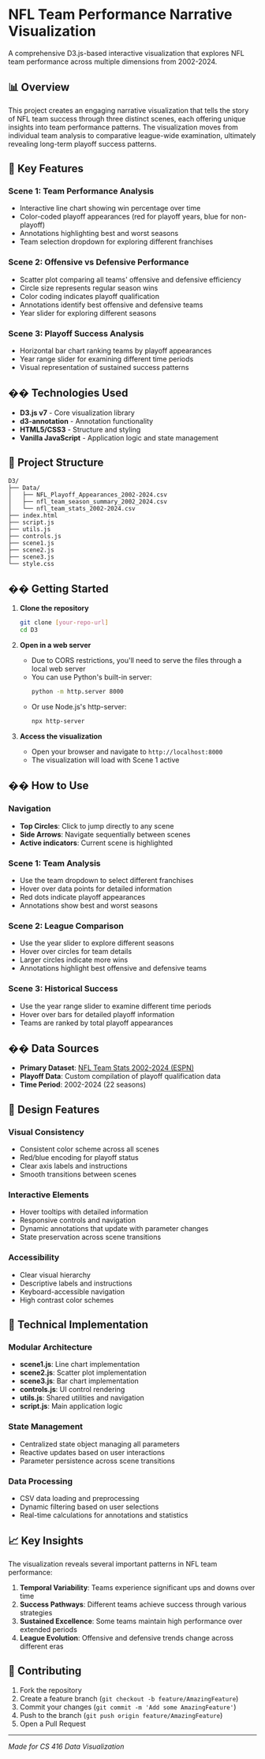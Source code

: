 # NFL Team Performance Narrative Visualization

A comprehensive D3.js-based interactive visualization that explores NFL team performance across multiple dimensions from 2002-2024.

## 📊 Overview

This project creates an engaging narrative visualization that tells the story of NFL team success through three distinct scenes, each offering unique insights into team performance patterns. The visualization moves from individual team analysis to comparative league-wide examination, ultimately revealing long-term playoff success patterns.

## 🎯 Key Features

### **Scene 1: Team Performance Analysis**
- Interactive line chart showing win percentage over time
- Color-coded playoff appearances (red for playoff years, blue for non-playoff)
- Annotations highlighting best and worst seasons
- Team selection dropdown for exploring different franchises

### **Scene 2: Offensive vs Defensive Performance**
- Scatter plot comparing all teams' offensive and defensive efficiency
- Circle size represents regular season wins
- Color coding indicates playoff qualification
- Annotations identify best offensive and defensive teams
- Year slider for exploring different seasons

### **Scene 3: Playoff Success Analysis**
- Horizontal bar chart ranking teams by playoff appearances
- Year range slider for examining different time periods
- Visual representation of sustained success patterns

## ��️ Technologies Used

- **D3.js v7** - Core visualization library
- **d3-annotation** - Annotation functionality
- **HTML5/CSS3** - Structure and styling
- **Vanilla JavaScript** - Application logic and state management

## 📁 Project Structure
```
D3/
├── Data/
│   ├── NFL_Playoff_Appearances_2002-2024.csv
│   ├── nfl_team_season_summary_2002_2024.csv
│   └── nfl_team_stats_2002-2024.csv
├── index.html
├── script.js
├── utils.js
├── controls.js
├── scene1.js
├── scene2.js
├── scene3.js
└── style.css
```



## �� Getting Started

1. **Clone the repository**
   ```bash
   git clone [your-repo-url]
   cd D3
   ```

2. **Open in a web server**
   - Due to CORS restrictions, you'll need to serve the files through a local web server
   - You can use Python's built-in server:
     ```bash
     python -m http.server 8000
     ```
   - Or use Node.js's http-server:
     ```bash
     npx http-server
     ```

3. **Access the visualization**
   - Open your browser and navigate to `http://localhost:8000`
   - The visualization will load with Scene 1 active

## �� How to Use

### **Navigation**
- **Top Circles**: Click to jump directly to any scene
- **Side Arrows**: Navigate sequentially between scenes
- **Active indicators**: Current scene is highlighted

### **Scene 1: Team Analysis**
- Use the team dropdown to select different franchises
- Hover over data points for detailed information
- Red dots indicate playoff appearances
- Annotations show best and worst seasons

### **Scene 2: League Comparison**
- Use the year slider to explore different seasons
- Hover over circles for team details
- Larger circles indicate more wins
- Annotations highlight best offensive and defensive teams

### **Scene 3: Historical Success**
- Use the year range slider to examine different time periods
- Hover over bars for detailed playoff information
- Teams are ranked by total playoff appearances

## �� Data Sources

- **Primary Dataset**: [NFL Team Stats 2002-2024 (ESPN)](https://www.kaggle.com/datasets/cviaxmiwnptr/nfl-team-stats-20022019-espn)
- **Playoff Data**: Custom compilation of playoff qualification data
- **Time Period**: 2002-2024 (22 seasons)

## 🎨 Design Features

### **Visual Consistency**
- Consistent color scheme across all scenes
- Red/blue encoding for playoff status
- Clear axis labels and instructions
- Smooth transitions between scenes

### **Interactive Elements**
- Hover tooltips with detailed information
- Responsive controls and navigation
- Dynamic annotations that update with parameter changes
- State preservation across scene transitions

### **Accessibility**
- Clear visual hierarchy
- Descriptive labels and instructions
- Keyboard-accessible navigation
- High contrast color schemes

## 🔧 Technical Implementation

### **Modular Architecture**
- **scene1.js**: Line chart implementation
- **scene2.js**: Scatter plot implementation  
- **scene3.js**: Bar chart implementation
- **controls.js**: UI control rendering
- **utils.js**: Shared utilities and navigation
- **script.js**: Main application logic

### **State Management**
- Centralized state object managing all parameters
- Reactive updates based on user interactions
- Parameter persistence across scene transitions

### **Data Processing**
- CSV data loading and preprocessing
- Dynamic filtering based on user selections
- Real-time calculations for annotations and statistics

## 📈 Key Insights

The visualization reveals several important patterns in NFL team performance:

1. **Temporal Variability**: Teams experience significant ups and downs over time
2. **Success Pathways**: Different teams achieve success through various strategies
3. **Sustained Excellence**: Some teams maintain high performance over extended periods
4. **League Evolution**: Offensive and defensive trends change across different eras

## 🤝 Contributing

1. Fork the repository
2. Create a feature branch (`git checkout -b feature/AmazingFeature`)
3. Commit your changes (`git commit -m 'Add some AmazingFeature'`)
4. Push to the branch (`git push origin feature/AmazingFeature`)
5. Open a Pull Request

---

*Made for CS 416 Data Visualization*
